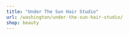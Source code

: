 ```yaml
---
title: "Under The Sun Hair Studio"
url: /washington/under-the-sun-hair-studio/
shop: beauty
---
```

